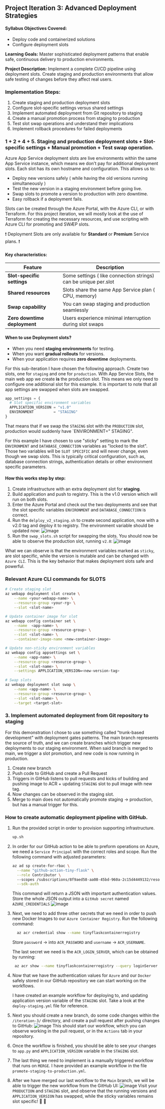 ## Project Iteration 3: Advanced Deployment Strategies

#### Syllabus Objectives Covered:

* Deploy code and containerized solutions
* Configure deployment slots

**Learning Goals:** Master sophisticated deployment patterns that enable safe, continuous delivery to production
environments.

**Project Description:** Implement a complete CI/CD pipeline using deployment slots. Create staging and production
environments that allow safe testing of changes
before they affect real users.

### Implementation Steps:

1. Create staging and production deployment slots
2. Configure slot-specific settings versus shared settings
3. Implement automated deployment from Git repository to staging
4. Create a manual promotion process from staging to production
5. Test slot swap operations and understand their implications
6. Implement rollback procedures for failed deployments

### 1 + 2 + 4 + 5. Staging and production deployment slots + Slot-specific settings + Manual promotion + Test swap operation.

Azure App Service deployment slots are live environments within the same App Service instance, which means we don't pay
for additional
deployment slots. Each slot has its own hostname and configuration. This allows us to:

- Deploy new versions safely ( while having the old versions running simultaneously )
- Test the new version in a staging environment before going live.
- Swap slots to promote a version to production with zero downtime.
- Easy rollback if a deployment fails.

Slots can be created through the Azure Portal, with the Azure CLI, or with Terraform. For this project iteration, we
will mostly look at the use of Terraform for
creating the necessary resources, and use scripting with Azure CLI for promoting and SWÆP slots.

❗ Deployment Slots are only available for  **Standard** or **Premium** Service plans. ❗

#### Key characteristics:

| **Feature**                  | **Description**                                                 |
|------------------------------|-----------------------------------------------------------------|
| **Slot-specific settings**   | Some settings ( like connection strings) can be unique per.slot |
| **Shared resources**         | Slots share the same App Service plan ( CPU, memory)            |
| **Swap capability**          | You can swap staging and production seamlessly                  |
| **Zero downtime deployment** | Users experience minimal interruption during slot swaps         |

#### When to use Deployment slots?

- When you need **staging environments** for testing.
- When you want **gradual rollouts** for versions.
- When your application requires **zero downtime** deployments.

For this sub-iteration I have chosen the following approach. Create two slots, one for `staging` and one
for `production`.
With App Service Slots, the main web app we create **is** the production slot. This means we only need to configure one
additional slot for this example.
It is important to note that all app settings are swapped when slots are swapped.

```terraform
app_settings = {
  # Slot specific environment variables
  APPLICATION_VERSION = "v1.0"
  ENVIRONMENT         = "STAGING"
}
```

That means that if we swap the `STAGING` slot with the `PRODUCTION` slot, production would suddenly have `ENVIRONMENT="
STAGING".

For this example I have chosen to use "sticky" setting to mark the `ENVIRONMENT`  and `DATABASE_CONNECTION` variables
as "locked to the slot".
Those two variables will be `SLOT SPECIFIC` and will never change, even though we swap slots. This is typically critical
configuration, such
as, database connection strings, authentication details or other environment specific parameters.

#### How this works step by step:

1) Create infrastructure with an extra deployment slot for **staging**.
2) Build application and push to registry. This is the v1.0 version which will run on both slots.
3) Enter the Azure Portal and check out the two deployments and see that the slot specific variables `ENVIRONMENT`
   and `DATABASE_CONNECTION` is correct.
4) Run the `delploy_v2_staging.sh` to create second application, now with a v2.0 tag and deploy it to registry. The
   environment variable should be updated now:
   ![image](./img/staging-v2.png)
5) Run the `swap_slots.sh` script for swapping the slots. You should now be able to observe the production slot,
   running `v2.0`:
   ![image](./img/production-v2.png)

What we can observe is that the environment variables marked as `sticky`, are slot specific, while the version is
mutable
and can be changed with `Azure CLI`. This is the key behavior that makes deployment slots safe and powerful.

### Relevant Azure CLI commands for SLOTS

```bash
# Create staging slot
az webapp deployment slot create \
    --name <your-webapp-name> \
    --resource-group <your-rg> \
    --slot <slot-name>

# Update container image for slot
az webapp config container set \
    --name  <app-name> \
    --resource-group <resource-group> \
    --slot <slot-name> \
    --container-image-name <new-container-image>

# Update non-sticky environment variables 
az webapp config appsettings set \
    --name <app-name> \
    --resource-group <resource-group> \
    --slot <slot-name> \
    --settings APPLICATION_VERSION=<new-version-tag>
    
# Swap slots
az webapp deployment slot swap \
    --name <app-name> \
    --resource-group <resource-group> \
    --slot <slot-name> \
    --target <target-slot>
```

### 3. Implement automated deployment from Git repository to staging

For this demonstration I chose to use something called "trunk-based development" with deployment gates patterns.
The main branch represents the source of truth, and we can create branches which trigger new deployments to our staging
environment.
When said branch is merged to main, we trigger a slot promotion, and new code is now running in production.

1) Create new branch
2) Push code to GitHub and create a Pull Request
3) Triggers in GitHub listens to pull requests and kicks of building and pushing image to ACR + updating `STAGING` slot
   to pull image with new tag.
4) Now changes can be observed in the staging slot.
5) Merge to main does not automatically promote staging -> production, but has a manual trigger for this.

### How to create automatic deployment pipeline with GitHub.

1) Run the provided script in order to provision supporting infrastructure.
    ```bash
    up.sh
     ```
2) In order for our GitHub action to be able to preform operations on Azure, we need a `Service Principal` with the
   correct roles and scope. Run the following command with adjusted parameters:
    ```bash
    az ad sp create-for-rbac \
      --name "github-action-tiny-flask" \
      --role Contributor \ 
      --scopes /subscriptions/8f9aed58-aa08-45bd-960a-2c15d4449132/resourceGroups/tiny-flask-resource-group \
      --sdk-auth
    ```
   This command will return a JSON with important authentication values. Store the whole JSON output into
   a `GitHub secret` named `AZURE_CREDENTIALS`
   ![image](./img/add-secret-gh.png)
3) Next, we need to add three other secrets that we need in order to push new Docker Images to
   our `Azure Container Registry`.
   Run the following command:
    ```bash 
      az acr credential show --name tinyflaskcontainerregistry
    ```
   Store `password` &rarr; into `ACR_PASSWORD` and `username` &rarr; `ACR_USERNAME`. 

   The last secret we need is the `ACR_LOGIN_SERVER`, which can be obtained by running:
    ```bash
     az acr show --name tinyflaskcontainerregistry --query loginServer -o tsv
     ```
4) Now that we have the authentication values for `Azure` and our `Docker` safely stored in our GitHub repository we can
   start working on the workflows. 
   
   I have created an example workflow for deploying to, and updating application version variable of the `STAGING` slot. 
   Take a look at the `deploy-staging.yml` file for reference.

5) Next you should create a new branch, do some code changes within the `/iteration-3/` directory, and create a pull request after pushing changes to GitHub:
   ![image](./img/pr-example.png)
   This should start our workflow, which you can observe working in the pull request, or in the `Actions` tab in your repository.
6) Once the workflow is finished, you should be able to see your changes to `app.py` and `APPLICATION_VERSION` variable in the `STAGING` slot.
7) The last thing we need to implement is a manually triggered workflow that runs on `MERGE`. I have provided an example workflow in the file `promote-staging-to-production.yml`. 
8) After we have merged our last workflow to the `Main` branch, we will be able to trigger the new workflow from the GitHub UI: 
   ![image](./img/promote-staging-to-production-gha.png) 
   Visit your `PRODUCTION` and `STAGING` slot, and observe that the running versions and `APPLICATION_VERSION` has swapped, while the sticky variables remains slot specific! 🚀 🎉